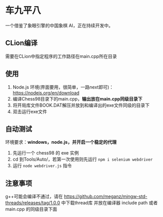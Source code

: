 # 车九平八

一个借鉴了象眼引擎的中国象棋 AI，正在持续开发中。

## CLion编译

需要在CLion中指定程序的工作路径在main.cpp所在目录

## 使用

1. Node.js 环境(界面要用，很简单，一路next即可)：https://nodejs.org/en/download
2. 编译Chess98目录下的main.cpp，**输出放在main.cpp同级目录下**
3. 将开局库文件BOOK.DAT解压并放到和编译出的exe文件同级的目录下
4. 双击运行exe文件

## 自动测试

环境要求：**windows，node.js，并开启一个稳定的代理**

1. 先运行一个 chess98 的 exe 实例
2. cd 到Tools/Auto/，若第一次使用则先运行 `npm i selenium webdriver`
3. 运行 `node webdriver.js` 指令

## 注意事项

g++可能会编译不通过，请在 https://github.com/meganz/mingw-std-threads/releases/tag/1.0.0 中下载thread库
并放在编译器 include path 或者 main.cpp 的同级目录下面
